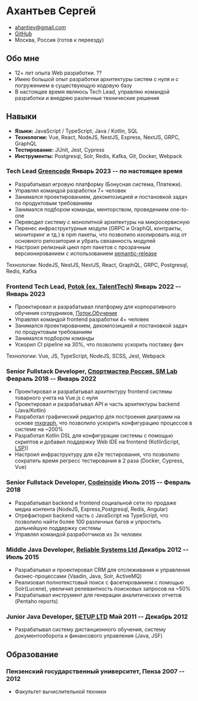 # Ахантьев Сергей

- <ahantiev@gmail.com>
- [GitHub](https://github.com/ushibo)
- Москва, Россия (готов к переезду)

## Обо мне
- 12+ лет опыта Web разработки. ??
- Имею большой опыт разработки архитектуры систем с нуля и с погружением в существующую кодовую базу
- В настоящее время являюсь Tech Lead, управляю командой разработки и внедряю различные технические решения

## Навыки

- <b>Языки:</b> JavaScript / TypeScript, Java / Kotlin, SQL
- <b>Технологии:</b> Vue, React, NodeJS, NestJS, Express, NextJS, GRPC, GraphQL
- <b>Тестирование:</b> JUnit, Jest, Cypress
- <b>Инструменты:</b> Postgresql, Solr, Redis, Kafka, Git, Docker, Webpack

### <span>Tech Lead <a href="https://greencode.pro/">Greencode</a></span> <span>Январь 2023 -- по настоящее время</span>
- Разрабатывал игровую платформу (Бонусная система, Платежи).
- Управлял командой разработки 7+ человек
- Занимался проектированием, декомпозицией и постановкой задач по продуктовым требованиям
- Занимался подбором команды, менторством, проведением one-to-one
- Переводил систему с монолитной архитектуры на микросервисную
- Перенес инфраструктурные модули (GRPC и GraphQL контракты, мониторинг и тд.) в npm пакеты, что позволило изолировать код от основного репозитория и убрать связанность модулей
- Настроил релизный цикл npm пакетов с прозрачным версионированием с использованием <a href="https://github.com/semantic-release/semantic-release">semantic-release</a>

Технологии: NodeJS, NestJS, NextJS, React, GraphQL, GRPC, Postgresql, Redis, Kafka

### <span>Frontend Tech Lead, <a href="https://potok.io/">Potok (ex. TalentTech)</a></span> <span>Январь 2022 -- Январь 2023</span>

- Проектировал и разрабатывал платформу для корпоративного обучения сотрудников, <a href="https://potok.io/learning/">Поток.Обучение</a>
- Управлял командой frontend разработки 4+ человек
- Занимался проектированием, декомпозицией и постановкой задач по продуктовым требованиям
- Занимался подбором команды
- Ускорил CI pipeline на 30%, что позволило ускорить поставку фич

Технологии: Vue, JS, TypeScript, NodeJS, SCSS, Jest, Webpack

### <span>Senior Fullstack Developer, <a href="https://www.sportmaster.ru/">Спортмастер Россия, SM Lab</a></span> <span>Февраль 2018 -- Январь 2022</span>

- Проектировал и разрабатывал архитектуру frontend системы товарного учета на Vue.js с нуля
- Проектировал и разрабатывал API и часть архитектуры backend (Java/Kotlin)
- Разработал графический редактор для построения диаграмм на основе <a href="https://jgraph.github.io/mxgraph/">mxgraph</a>, что позволило ускорить конфигурацию процессов в системе на ~200%
- Разработал Kotlin DSL для конфигурации системы с помощью скриптов и добавил поддержку Web IDE на frontend (KotlinScript, <a href="https://en.wikipedia.org/wiki/Language_Server_Protocol">LSP</a>))
- Настроил инфраструктуру для e2e тестирования, что позволило сократить время регресс тестирования в 2 раза (Docker, Cypress, Vue)

### <span>Senior Fullstack Developer, <a href="https://codeinside.ru/">Codeinside</a></span> <span>Июль 2015 -- Февраль 2018</span>

- Разрабатывал backend и frontend социальной сети по продаже медиа контента (NodeJS, Express,Postgresql, Redis, Angular)
- Отрефакторил backend часть с JavaScript на TypeScript, что позволило найти более 100 различных багов и упростить дальнейшую поддержку системы
- Управлял командой разработчиков из 3х человек

### <span>Middle Java Developer, <a href="https://relsys.tech/">Reliable Systems Ltd</a></span> <span>Декабрь 2012 -- Июль 2015</span>

- Разрабатывал и проектировал CRM для отслеживания и управления бизнес-процессами (Vaadin, Java, Solr, ActiveMQ)
- Реализовал полнотекстовый поиск с фасетированием с помощью Solr(Lucene), увеличил релевантность поисковых запросов на ~50%
- Разрабатывал инструмент для генерации аналитических отчетов (Pentaho reports)

### <span>Junior Java Developer, <a href="http://setupit.org/">SETUP LTD</a> </span> <span>Май 2011 -- Декабрь 2012</span>
- Разрабатывал систему дистанционного обучения, систему документооборота и финансового управления (Java, JSF)


## <span>Образование</span>

### <span>Пензенский государственный университет, Пенза</span> <span>2007 -- 2012</span>

- Факультет вычислительной техники

